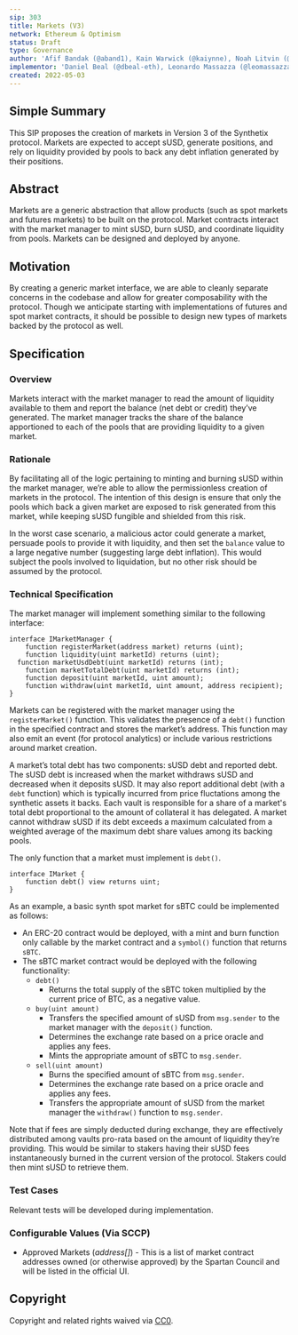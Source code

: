 ```yaml
---
sip: 303
title: Markets (V3)
network: Ethereum & Optimism
status: Draft
type: Governance
author: 'Afif Bandak (@aband1), Kain Warwick (@kaiynne), Noah Litvin (@noahlitvin)'
implementor: 'Daniel Beal (@dbeal-eth), Leonardo Massazza (@leomassazza), Alejandro Santander (@ajsantander)'
created: 2022-05-03
---
```


<!--You can leave these HTML comments in your merged SIP and delete the visible duplicate text guides, they will not appear and may be helpful to refer to if you edit it again. This is the suggested template for new SIPs. Note that an SIP number will be assigned by an editor. When opening a pull request to submit your SIP, please use an abbreviated title in the filename, `sip-draft_title_abbrev.md`. The title should be 44 characters or less.-->

## Simple Summary

<!--"If you can't explain it simply, you don't understand it well enough." Simply describe the outcome the proposed changes intends to achieve. This should be non-technical and accessible to a casual community member.-->

This SIP proposes the creation of markets in Version 3 of the Synthetix protocol. Markets are expected to accept sUSD, generate positions, and rely on liquidity provided by pools to back any debt inflation generated by their positions.

## Abstract

<!--A short (~200 word) description of the proposed change, the abstract should clearly describe the proposed change. This is what *will* be done if the SIP is implemented, not *why* it should be done or *how* it will be done. If the SIP proposes deploying a new contract, write, "we propose to deploy a new contract that will do x".-->

Markets are a generic abstraction that allow products (such as spot markets and futures markets) to be built on the protocol. Market contracts interact with the market manager to mint sUSD, burn sUSD, and coordinate liquidity from pools. Markets can be designed and deployed by anyone.

## Motivation

<!--This is the problem statement. This is the *why* of the SIP. It should clearly explain *why* the current state of the protocol is inadequate.  It is critical that you explain *why* the change is needed, if the SIP proposes changing how something is calculated, you must address *why* the current calculation is innaccurate or wrong. This is not the place to describe how the SIP will address the issue!-->

By creating a generic market interface, we are able to cleanly separate concerns in the codebase and allow for greater composability with the protocol. Though we anticipate starting with implementations of futures and spot market contracts, it should be possible to design new types of markets backed by the protocol as well.

## Specification

<!--The specification should describe the syntax and semantics of any new feature, there are five sections
1. Overview
2. Rationale
3. Technical Specification
4. Test Cases
5. Configurable Values
-->

### Overview

<!--This is a high level overview of *how* the SIP will solve the problem. The overview should clearly describe how the new feature will be implemented.-->

Markets interact with the market manager to read the amount of liquidity available to them and report the balance (net debt or credit) they’ve generated. The market manager tracks the share of the balance apportioned to each of the pools that are providing liquidity to a given market.

### Rationale

<!--This is where you explain the reasoning behind how you propose to solve the problem. Why did you propose to implement the change in this way, what were the considerations and trade-offs. The rationale fleshes out what motivated the design and why particular design decisions were made. It should describe alternate designs that were considered and related work. The rationale may also provide evidence of consensus within the community, and should discuss important objections or concerns raised during discussion.-->

By facilitating all of the logic pertaining to minting and burning sUSD within the market manager, we’re able to allow the permissionless creation of markets in the protocol. The intention of this design is ensure that only the pools which back a given market are exposed to risk generated from this market, while keeping sUSD fungible and shielded from this risk.

In the worst case scenario, a malicious actor could generate a market, persuade pools to provide it with liquidity, and then set the `balance` value to a large negative number (suggesting large debt inflation). This would subject the pools involved to liquidation, but no other risk should be assumed by the protocol.

### Technical Specification

<!--The technical specification should outline the public API of the changes proposed. That is, changes to any of the interfaces Synthetix currently exposes or the creations of new ones.-->

The market manager will implement something similar to the following interface:

```
interface IMarketManager {
	function registerMarket(address market) returns (uint);
	function liquidity(uint marketId) returns (uint);
  function marketUsdDebt(uint marketId) returns (int);
	function marketTotalDebt(uint marketId) returns (int);
	function deposit(uint marketId, uint amount);
	function withdraw(uint marketId, uint amount, address recipient);
}
```

Markets can be registered with the market manager using the `registerMarket()` function. This validates the presence of a `debt()` function in the specified contract and stores the market’s address. This function may also emit an event (for protocol analytics) or include various restrictions around market creation.

A market’s total debt has two components: sUSD debt and reported debt. The sUSD debt is increased when the market withdraws sUSD and decreased when it deposits sUSD. It may also report additional debt (with a `debt` function) which is typically incurred from price fluctations among the synthetic assets it backs. Each vault is responsible for a share of a market's total debt proportional to the amount of collateral it has delegated. A market cannot withdraw sUSD if its debt exceeds a maximum calculated from a weighted average of the maximum debt share values among its backing pools.

The only function that a market must implement is `debt()`.

```
interface IMarket {
	function debt() view returns uint;
}
```

As an example, a basic synth spot market for sBTC could be implemented as follows:

- An ERC-20 contract would be deployed, with a mint and burn function only callable by the market contract and a `symbol()` function that returns `sBTC`.
- The sBTC market contract would be deployed with the following functionality:
  - `debt()`
    - Returns the total supply of the sBTC token multiplied by the current price of BTC, as a negative value.
  - `buy(uint amount)`
    - Transfers the specified amount of sUSD from `msg.sender` to the market manager with the `deposit()` function.
    - Determines the exchange rate based on a price oracle and applies any fees.
    - Mints the appropriate amount of sBTC to `msg.sender`.
  - `sell(uint amount)`
    - Burns the specified amount of sBTC from `msg.sender`.
    - Determines the exchange rate based on a price oracle and applies any fees.
    - Transfers the appropriate amount of sUSD from the market manager the `withdraw()` function to `msg.sender`.

Note that if fees are simply deducted during exchange, they are effectively distributed among vaults pro-rata based on the amount of liquidity they’re providing. This would be similar to stakers having their sUSD fees instantaneously burned in the current version of the protocol. Stakers could then mint sUSD to retrieve them.

### Test Cases

<!--Test cases for an implementation are mandatory for SIPs but can be included with the implementation..-->

Relevant tests will be developed during implementation.

### Configurable Values (Via SCCP)

<!--Please list all values configurable via SCCP under this implementation.-->

- Approved Markets (_address[]_) - This is a list of market contract addresses owned (or otherwise approved) by the Spartan Council and will be listed in the official UI.

## Copyright

Copyright and related rights waived via [CC0](https://creativecommons.org/publicdomain/zero/1.0/).
